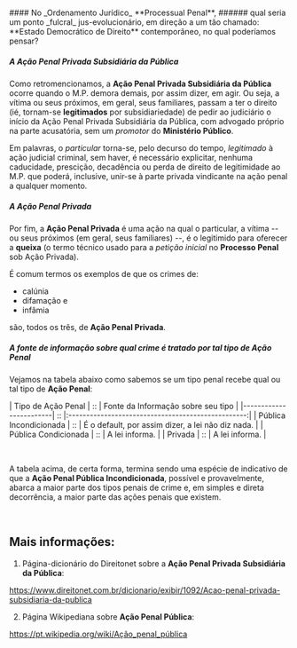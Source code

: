 <br>
#### No _Ordenamento Jurídico_ **Processual Penal**,
###### qual seria um ponto _fulcral_ jus-evolucionário, em direção a um tão chamado: **Estado Democrático de Direito** contemporâneo, no qual poderíamos pensar?
<br>

##### A **Ação Penal Privada Subsidiária da Pública**

Como retromencionamos, a **Ação Penal Privada Subsidiária da Pública** ocorre quando o M.P. demora demais, por assim dizer, em agir. Ou seja, a vítima ou seus próximos, em geral, seus familiares, passam a ter o direito (ié, tornam-se **legitimados** por subsidiariedade) de pedir ao judiciário o início da Ação Penal  Privada Subsidiária da Pública, com advogado próprio na parte acusatória, sem um _promotor_ do **Ministério Público**.

Em palavras, o _particular_ torna-se, pelo decurso do tempo, _legitimado_ à ação judicial criminal, sem haver, é necessário explicitar, nenhuma caducidade, prescição, decadência ou perda de direito de legitimidade ao M.P. que poderá, inclusive, unir-se à parte privada vindicante na ação penal a qualquer momento.

##### A **Ação Penal Privada**

Por fim, a **Ação Penal Privada** é uma ação na qual o particular, a vítima -- ou seus próximos (em geral, seus familiares) --,  é o legitimido para oferecer a **queixa** (o termo técnico usado para a _petição inicial_ no **Processo Penal** sob Ação Privada).

É comum termos os exemplos de que os crimes de:

- calúnia
- difamação e
- infâmia

são, todos os três, de **Ação Penal Privada**.


##### A fonte de informação sobre _qual_ crime é tratado por _tal_ tipo de **Ação Penal**


Vejamos na tabela abaixo como sabemos se um tipo penal recebe qual ou tal tipo de **Ação Penal**:


| Tipo de Ação Penal     | :: |          Fonte da Informação sobre seu tipo        |
|------------------------| :: |:--------------------------------------------------:|
| Pública Incondicionada | :: |  É o default, por assim dizer, a lei não diz nada. |
| Pública Condicionada   | :: |  A lei informa.                                    |
| Privada                | :: |  A lei informa.                                    |

<br>

A tabela acima, de certa forma, termina sendo uma espécie de indicativo de que a **Ação Penal Pública Incondicionada**, possível e provavelmente, abarca a maior parte dos tipos penais de crime e, em simples e direta decorrência, a maior parte das ações penais que existem.

<cite style="font-size:small">
</cite>

<br>

Mais informações:
-----------------

1) Página-dicionário do Direitonet sobre a **Ação Penal Privada Subsidiária da Pública**:

https://www.direitonet.com.br/dicionario/exibir/1092/Acao-penal-privada-subsidiaria-da-publica

2) Página Wikipediana sobre **Ação Penal Pública**:

https://pt.wikipedia.org/wiki/Ação_penal_pública
